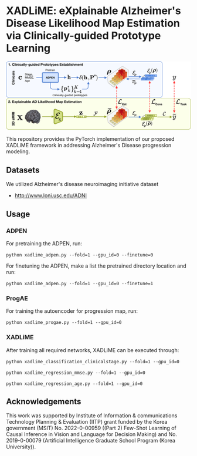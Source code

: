 # XADLiME: eXplainable Alzheimer's Disease Likelihood Map Estimation via Clinically-guided Prototype Learning
![XADLiME](image/xadlime.png)

This repository provides the PyTorch implementation of our proposed XADLiME framework in addressing Alzheimer's Disease progression modeling.

## Datasets
We utilized Alzheimer's disease neuroimaging initiative dataset
* http://www.loni.usc.edu/ADNI

## Usage
### ADPEN
For pretraining the ADPEN, run:
``` 
python xadlime_adpen.py --fold=1 --gpu_id=0 --finetune=0
```
For finetuning the ADPEN, make a list the pretrained directory location and run:
``` 
python xadlime_adpen.py --fold=1 --gpu_id=0 --finetune=1
```

### ProgAE
For training the autoencoder for progression map, run:
``` 
python xadlime_progae.py --fold=1 --gpu_id=0
```

### XADLiME
After training all required networks, XADLiME can be executed through:
``` 
python xadlime_classification_clinicalstage.py --fold=1 --gpu_id=0
```
``` 
python xadlime_regression_mmse.py --fold=1 --gpu_id=0
```
``` 
python xadlime_regression_age.py --fold=1 --gpu_id=0
```

## Acknowledgements
This work was supported by Institute of Information & communications Technology Planning & Evaluation (IITP) grant funded by the Korea government (MSIT) No. 2022-0-00959 ((Part 2) Few-Shot Learning of Causal Inference in Vision and Language for Decision Making) and No. 2019-0-00079 (Artificial Intelligence Graduate School Program (Korea University)).
